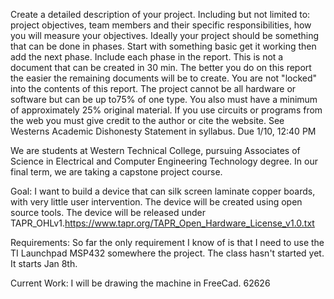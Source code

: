 Create a detailed description of your project. Including but not limited to: project objectives, team members and their specific responsibilities, how you will measure your objectives. Ideally your project should be something that can be done in phases. Start with something basic get it working then add the next phase. Include each phase in the report. This is not a document that can be created in 30 min. The better you do on this report the easier the remaining documents will be to create. You are not "locked" into the contents of this report. The project cannot be all hardware or software but can be up to75% of one type. You also must have a minimum of approximately 25% original material. If you use circuits or programs from the web you must give credit to the author or cite the website. See Westerns Academic Dishonesty Statement in syllabus. Due 1/10, 12:40 PM

We are students at Western Technical College, pursuing Associates of Science in Electrical and Computer Engineering Technology degree.  In our final term, we are taking a capstone project course.

Goal: I want to build a device that can silk screen laminate copper boards, with very little user intervention.  The device will be created using open source tools.  The device will be released under TAPR_OHLv1.https://www.tapr.org/TAPR_Open_Hardware_License_v1.0.txt

Requirements:  So far the only requirement I know of is that I need to use the TI Launchpad MSP432 somewhere the project.  The class hasn't started yet. It starts Jan 8th.

Current Work: I will be drawing the machine in FreeCad.
62626